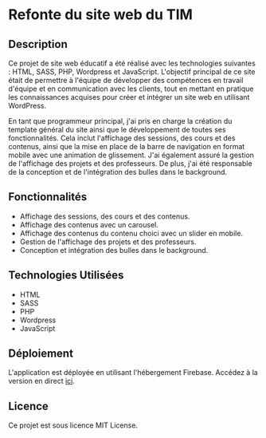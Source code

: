 # Refonte du site web du TIM 

## Description
Ce projet de site web éducatif a été réalisé avec les technologies suivantes : HTML, SASS, PHP, Wordpress et JavaScript. L'objectif principal de ce site était de permettre à l'équipe de développer des compétences en travail d'équipe et en communication avec les clients, tout en mettant en pratique les connaissances acquises pour créer et intégrer un site web en utilisant WordPress.

En tant que programmeur principal, j'ai pris en charge la création du template général du site ainsi que le développement de toutes ses fonctionnalités. Cela inclut l'affichage des sessions, des cours et des contenus, ainsi que la mise en place de la barre de navigation en format mobile avec une animation de glissement. J'ai également assuré la gestion de l'affichage des projets et des professeurs. De plus, j'ai été responsable de la conception et de l'intégration des bulles dans le background.

## Fonctionnalités
- Affichage des sessions, des cours et des contenus.
- Affichage des contenus avec un carousel.
- Affichage des contenus du contenu choici avec un slider en mobile.
- Gestion de l'affichage des projets et des professeurs.
- Conception et intégration des bulles dans le background.

## Technologies Utilisées
- HTML
- SASS
- PHP
- Wordpress
- JavaScript

  
## Déploiement
L'application est déployée en utilisant l'hébergement Firebase. Accédez à la version en direct [ici](https://timm176.sg-host.com/).

## Licence
Ce projet est sous licence MIT License.
